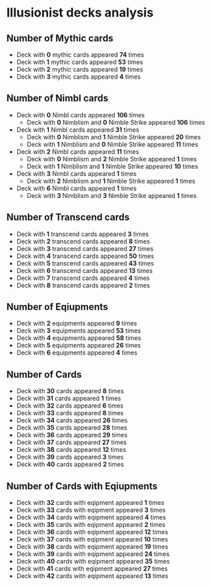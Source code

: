 # Illusionist decks analysis  
## Number of Mythic cards  
- Deck with **0** mythic cards appeared **74** times  
- Deck with **1** mythic cards appeared **53** times  
- Deck with **2** mythic cards appeared **19** times  
- Deck with **3** mythic cards appeared **4** times  
## Number of Nimbl cards  
- Deck with **0** Nimbl cards appeared **106** times  
  - Deck with **0** Nimblism and **0** Nimble Strike appeared **106** times  
- Deck with **1** Nimbl cards appeared **31** times  
  - Deck with **0** Nimblism and **1** Nimble Strike appeared **20** times  
  - Deck with **1** Nimblism and **0** Nimble Strike appeared **11** times  
- Deck with **2** Nimbl cards appeared **11** times  
  - Deck with **0** Nimblism and **2** Nimble Strike appeared **1** times  
  - Deck with **1** Nimblism and **1** Nimble Strike appeared **10** times  
- Deck with **3** Nimbl cards appeared **1** times  
  - Deck with **2** Nimblism and **1** Nimble Strike appeared **1** times  
- Deck with **6** Nimbl cards appeared **1** times  
  - Deck with **3** Nimblism and **3** Nimble Strike appeared **1** times  
## Number of Transcend cards  
- Deck with **1** transcend cards appeared **3** times  
- Deck with **2** transcend cards appeared **8** times  
- Deck with **3** transcend cards appeared **27** times  
- Deck with **4** transcend cards appeared **50** times  
- Deck with **5** transcend cards appeared **43** times  
- Deck with **6** transcend cards appeared **13** times  
- Deck with **7** transcend cards appeared **4** times  
- Deck with **8** transcend cards appeared **2** times  
## Number of Eqiupments  
- Deck with **2** equipments appeared **9** times  
- Deck with **3** equipments appeared **53** times  
- Deck with **4** equipments appeared **58** times  
- Deck with **5** equipments appeared **26** times  
- Deck with **6** equipments appeared **4** times  
## Number of Cards  
- Deck with **30** cards appeared **8** times  
- Deck with **31** cards appeared **1** times  
- Deck with **32** cards appeared **6** times  
- Deck with **33** cards appeared **8** times  
- Deck with **34** cards appeared **26** times  
- Deck with **35** cards appeared **28** times  
- Deck with **36** cards appeared **29** times  
- Deck with **37** cards appeared **27** times  
- Deck with **38** cards appeared **12** times  
- Deck with **39** cards appeared **3** times  
- Deck with **40** cards appeared **2** times  
## Number of Cards with Eqiupments  
- Deck with **32** cards with eqipment appeared **1** times  
- Deck with **33** cards with eqipment appeared **3** times  
- Deck with **34** cards with eqipment appeared **4** times  
- Deck with **35** cards with eqipment appeared **2** times  
- Deck with **36** cards with eqipment appeared **12** times  
- Deck with **37** cards with eqipment appeared **10** times  
- Deck with **38** cards with eqipment appeared **19** times  
- Deck with **39** cards with eqipment appeared **24** times  
- Deck with **40** cards with eqipment appeared **35** times  
- Deck with **41** cards with eqipment appeared **27** times  
- Deck with **42** cards with eqipment appeared **13** times  
<style>
    img {
        width: 250px;
    }

    .tooltip {
        position: relative;
        display: inline-block;
    }

    .tooltip .tooltiptext {
        visibility: hidden;
        width: 250px;
        background-color: white;
        text-align: center;
        padding: 5px;
        border-radius: 6px;
        box-shadow: 0px 0px 10px 0px rgba(0, 0, 0, 0.2);

        /* Position the tooltip text */
        position: absolute;
        z-index: 1;
        top: 20px; /* Position it below the link */
        left: 105%; /* Position it to the right of the link */
        margin-left: 0;
    }

    .tooltip:hover .tooltiptext {
        visibility: visible;
    }
</style>